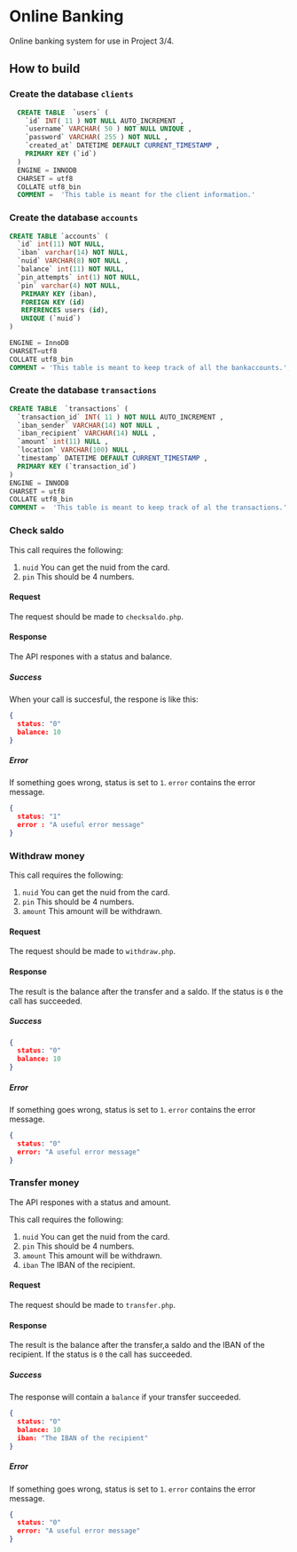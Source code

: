 # Online Banking
Online banking system for use in Project 3/4.

## How to build

### Create the database `clients`
```sql
  CREATE TABLE  `users` (
    `id` INT( 11 ) NOT NULL AUTO_INCREMENT ,
    `username` VARCHAR( 50 ) NOT NULL UNIQUE ,
    `password` VARCHAR( 255 ) NOT NULL ,
    `created_at` DATETIME DEFAULT CURRENT_TIMESTAMP ,
    PRIMARY KEY (`id`)
  )
  ENGINE = INNODB
  CHARSET = utf8
  COLLATE utf8_bin
  COMMENT =  'This table is meant for the client information.'
```

### Create the database `accounts`
```sql
CREATE TABLE `accounts` (
  `id` int(11) NOT NULL,
  `iban` varchar(14) NOT NULL,
  `nuid` VARCHAR(8) NOT NULL ,
  `balance` int(11) NOT NULL,
  `pin_attempts` int(1) NOT NULL,
  `pin` varchar(4) NOT NULL,
   PRIMARY KEY (iban),
   FOREIGN KEY (id)
   REFERENCES users (id),
   UNIQUE (`nuid`)
)

ENGINE = InnoDB
CHARSET=utf8
COLLATE utf8_bin
COMMENT = 'This table is meant to keep track of all the bankaccounts.';
```

### Create the database `transactions`
```sql
CREATE TABLE  `transactions` (
  `transaction_id` INT( 11 ) NOT NULL AUTO_INCREMENT ,
  `iban_sender` VARCHAR(14) NOT NULL ,
  `iban_recipient` VARCHAR(14) NULL ,
  `amount` int(11) NULL ,
  `location` VARCHAR(100) NULL ,
  `timestamp` DATETIME DEFAULT CURRENT_TIMESTAMP ,
  PRIMARY KEY (`transaction_id`)
)
ENGINE = INNODB
CHARSET = utf8
COLLATE utf8_bin
COMMENT =  'This table is meant to keep track of al the transactions.'
```

### Check saldo

This call requires the following:

1. `nuid` You can get the nuid from the card.
2. `pin` This should be 4 numbers.

#### Request

The request should be made to `checksaldo.php`.

#### Response

The API respones with a status and balance.

##### Success

When your call is succesful, the respone is like this:

```json
{
  status: "0"
  balance: 10
}
```

##### Error

If something goes wrong, status is set to `1`. `error` contains the error message.

```json
{
  status: "1"
  error : "A useful error message"
}
```

### Withdraw money

This call requires the following:

1. `nuid` You can get the nuid from the card.
2. `pin` This should be 4 numbers.
3. `amount` This amount will be withdrawn.

#### Request

The request should be made to `withdraw.php`.

#### Response

The result is the balance after the transfer and a saldo. If the status is `0` the call has succeeded.

##### Success

```json
{
  status: "0"
  balance: 10
}
```

##### Error

If something goes wrong, status is set to `1`. `error` contains the error message.

```json
{
  status: "0"
  error: "A useful error message"
}
```

### Transfer money

The API respones with a status and amount.

This call requires the following:

1. `nuid` You can get the nuid from the card.
2. `pin` This should be 4 numbers.
3. `amount` This amount will be withdrawn.
3. `iban` The IBAN of the recipient.

#### Request

The request should be made to `transfer.php`.

#### Response

The result is the balance after the transfer,a saldo and the IBAN of the recipient. If the status is `0` the call has succeeded.

##### Success

The response will contain a `balance` if your transfer succeeded.

```json
{
  status: "0"
  balance: 10
  iban: "The IBAN of the recipient"
}
```

##### Error

If something goes wrong, status is set to `1`. `error` contains the error message.

```json
{
  status: "0"
  error: "A useful error message"
}
```
